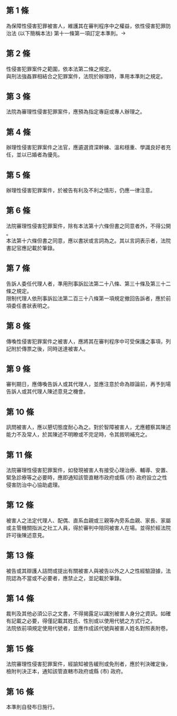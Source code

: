 第 1 條
-------
為保障性侵害犯罪被害人，維護其在審判程序中之權益，依性侵害犯罪防  
治法 (以下簡稱本法) 第十一條第一項訂定本準則。

第 2 條
-------
性侵害犯罪案件之範圍，依本法第二條之規定。  
與刑法強姦罪相結合之犯罪案件，法院於辦理時，準用本準則之規定。

第 3 條
-------
法院為審理性侵害犯罪案件，應預為指定專庭或專人辦理之。

第 4 條
-------
辦理性侵害犯罪案件之法官，應遴選資深幹練、溫和穩重、學識良好者充  
任，並以已婚者為優先。

第 5 條
-------
辦理性侵害犯罪案件，於被告有利及不利之情形，仍應一律注意。

第 6 條
-------
法院審理性侵害犯罪案件，除有本法第十六條但書之同意者外，不得公開  
。  
本法第十六條但書之同意，應以書狀或言詞為之。其以言詞表示者，法院  
書記官應記載於筆錄。

第 7 條
-------
告訴人委任代理人者，準用刑事訴訟法第二十八條、第三十條及第三十二  
條之規定。  
限制代理人依刑事訴訟法第二百三十八條第一項規定撤回告訴者，應於前  
項委任書狀表明之。

第 8 條
-------
傳喚性侵害犯罪案件之被害人，應將其在審判程序中可受保護之事項，列  
記附於傳票之後，同時送達被害人。

第 9 條
-------
審判期日，應傳喚告訴人或其代理人，並應注意於命為辯論前，再予到場  
告訴人或其代理人陳述意見之機會。

第 10 條
--------
訊問被害人，應以懇切態度耐心為之。對於智障被害人，尤應體察其陳述  
能力不及常人，於其陳述不明瞭或不完足時，令其敘明補充之。

第 11 條
--------
法院審理性侵害犯罪案件，如發現被害人有接受心理治療、輔導、安置、  
緊急診療等之必要時，應即通知該管直轄市政府或縣 (市) 政府設立之性  
侵害防治中心協助處理。

第 12 條
--------
被害人之法定代理人、配偶、直系血親或三親等內旁系血親、家長、家屬  
或主管機關指派之社工人員，得於審判中陪同被害人在場。並得於經法院  
許可後陳述意見。

第 13 條
--------
被告或其辯護人詰問或提出有關被害人與被告以外之人之性經驗證據，法  
院認為不當或不必要者，應禁止之，並記載於筆錄。

第 14 條
--------
裁判及其他必須公示之文書，不得揭露足以識別被害人身分之資訊。如確  
有記載之必要，得僅記載其姓氏、性別或以使用代號之方式行之。  
法院依前項規定使用代號者，並應作成該代號與被害人姓名對照表附卷。

第 15 條
--------
法院審理性侵害犯罪案件，經諭知被告緩刑或免刑者，應於判決確定後，  
檢附判決正本，通知該管直轄市政府或縣 (市) 政府。

第 16 條
--------
本準則自發布日施行。

